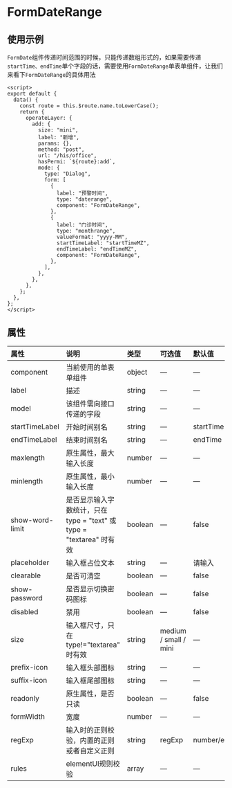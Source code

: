 # FormDateRange

## 使用示例

`FormDate`组件传递时间范围的时候，只能传递数组形式的，如果需要传递`startTime、endTime`单个字段的话，需要使用`FormDateRange`单表单组件，让我们来看下`FormDateRange`的具体用法

```vue
<script>
export default {
  data() {
    const route = this.$route.name.toLowerCase();
    return {
      operateLayer: {
        add: {
          size: "mini",
          label: "新增",
          params: {},
          method: "post",
          url: "/his/office",
          hasPermi: `${route}:add`,
          mode: {
            type: "Dialog",
            form: [
              {
                label: "预警时间",
                type: "daterange",
                component: "FormDateRange",
              },
              {
                label: "门诊时间",
                type: "monthrange",
                valueFormat: "yyyy-MM",
                startTimeLabel: "startTimeMZ",
                endTimeLabel: "endTimeMZ",
                component: "FormDateRange",
              },
            ],
          },
        },
      },
    };
  },
};
</script>
```

## 属性

| 属性     | 说明        | 类型  | 可选值 | 默认值
| :------- | :----------- | :------ | :------------------------------------------ | :----- |
|component|当前使用的单表单组件|object|—|—|
|label|描述|string|—|—|
|model|该组件需向接口传递的字段|string|—|—|
|startTimeLabel|开始时间别名|string|—|startTime|
|endTimeLabel|结束时间别名|string|—|endTime|
|maxlength|原生属性，最大输入长度|number|—|—|
|minlength|原生属性，最小输入长度|number|—|—|
|show-word-limit|是否显示输入字数统计，只在 type = "text" 或 type = "textarea" 时有效|boolean|—|false|
|placeholder|输入框占位文本|string|—|请输入|
|clearable|是否可清空|boolean|—|false|
|show-password|是否显示切换密码图标|boolean|—|false|
|disabled|禁用|boolean|—|false|
|size|输入框尺寸，只在 type!="textarea" 时有效|string|medium / small / mini|—|
|prefix-icon|输入框头部图标|string|—|—|
|suffix-icon|输入框尾部图标|string|—|—|
|readonly|原生属性，是否只读|boolean|—|false|
|formWidth|宽度|number|—|—|
|regExp|输入时的正则校验，内置的正则或者自定义正则|string | regExp|number/english/chinese|—|
|rules|elementUI规则校验|array|—|—|


<style>
table th:nth-of-type(1) {
    width: 20%;
}
table th:nth-of-type(2) {
    width: 40%;
}
</style>